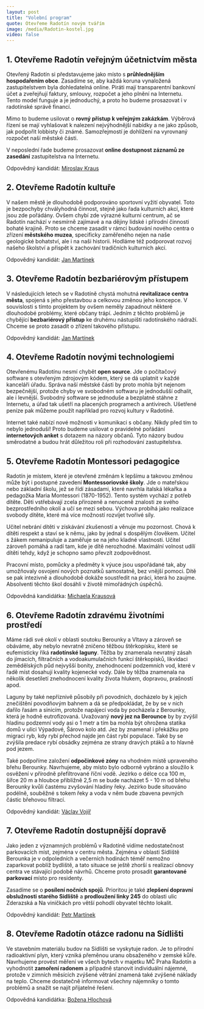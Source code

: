 ```yaml
---
layout: post
title: "Volební program"
quote: Otevřeme Radotín novým tvářím
image: /media/Radotin-kostel.jpg
video: false
---
```


## 1. Otevřeme Radotín veřejným účetnictvím města

Otevřený Radotín si představujeme jako místo s **průhlednějším hospodařením obce**. Zasadíme se, aby každá koruna vynaložená zastupitelstvem byla dohledatelná online. Piráti mají transparentní bankovní účet a zveřejňují faktury, smlouvy, rozpočet a jeho plnění na Internetu. Tento model funguje a je jednoduchý, a proto ho budeme prosazovat i v radotínské správě financí.

Mimo to budeme usilovat o **rovný přístup k veřejným zakázkám**. Výběrová řízení se mají vyhlašovat k nalezení nejvýhodnější nabídky a ne jako způsob, jak podpořit lobbisty či známé. Samozřejmostí je dohlížení na vyrovnaný rozpočet naší městské části.

V neposlední řade budeme prosazovat **online dostupnost záznamů ze zasedání** zastupitelstva na Internetu.

Odpovědný kandidát: [Miroslav Kraus](/miroslav-kraus)

## 2. Otevřeme Radotín kultuře

V našem městě je dlouhodobě podporováno sportovní vyžití obyvatel. Toto je bezpochyby chvályhodná činnost, stejně jako řada kulturních akcí, které jsou zde pořádány. Ovšem chybí zde výrazné kulturní centrum, ač se Radotín nachází v nesmírně zajímavé a na dějiny lidské i přírodní činnosti bohaté krajině. Proto se chceme zasadit v rámci budování nového centra o zřízení **městského muzea**, specificky zaměřeného nejen na naše geologické bohatství, ale i na naši historii. Hodláme též podporovat rozvoj našeho školství a přispět k zachování tradičních kulturních akcí.

Odpovědný kandidát: [Jan Martínek](/jan-martinek)

## 3. Otevřeme Radotín bezbariérovým přístupem

V následujících letech se v Radotíně chystá mohutná **revitalizace centra města**, spojená s jeho přestavbou a celkovou změnou jeho koncepce. V souvislosti s tímto projektem by ovšem neměly zapadnout některé dlouhodobé problémy, které občany trápí. Jedním z těchto problémů je chybějící **bezbariérový přístup** ke druhému nástupišti radotínského nádraží. Chceme se proto zasadit o zřízení takového přístupu.

Odpovědný kandidát: [Jan Martínek](/jan-martinek)

## 4. Otevřeme Radotín novými technologiemi

Otevřenému Radotínu nesmí chybět **open source**. Jde o počítačový software s otevřeným zdrojovým kódem, který se dá uplatnit v každé kanceláři úřadu. Správa naší městské části by proto mohla být nejenom bezpečnější, protože chyby ve svobodném softwaru je jednodušší odhalit, ale i levnější. Svobodný software se jednoduše a bezplatně stáhne z Internetu, a úřad tak ušetří na placených programech a antivirech. Ušetřené peníze pak můžeme použít například pro rozvoj kultury v Radotíně.

Internet také nabízí nové možnosti v komunikaci s občany. Nikdy před tím to nebylo jednoduší! Proto budeme usilovat o pravidelné pořádání **internetových anket** s dotazem na názory občanů. Tyto názory budou směrodatné a budou hrát důležitou roli při rozhodování zastupitelstva. 


## 5. Otevřeme Radotín Montessori pedagogice 

Radotín je místem, které je otevřené změnám k lepšímu a takovou změnou může být i postupné zavedení **Montessoriovské školy**. Jde o mateřskou nebo základní školu, jež se řídí zásadami, které navrhla italská lékařka a pedagožka Maria Montessori (1870-1952). Tento systém vychází z potřeb dítěte. Děti vstřebávají zcela přirozeně a nenuceně znalosti ze svého bezprostředního okolí a učí se mezi sebou. Výchova probíhá jako realizace svobody dítěte, které má více možností rozvíjet tvořivé síly.

Učitel nebrání dítěti v získávání zkušeností a věnuje mu pozornost. Chová k dítěti respekt a staví se k němu, jako by jednal s dospělým člověkem. Učitel s žákem nemanipuluje a zaměřuje se na jeho kladné vlastnosti. Učitel zároveň pomáhá a radí tam, kde je dítě nerozhodné. Maximální volnost udílí dítěti tehdy, když je schopno samo převzít zodpovědnost.

Pracovní místo, pomůcky a předměty k výuce jsou uspořádané tak, aby umožňovaly osvojení nových poznatků samostatně, bez vnější pomoci. Dítě se pak intezivně a dlouhodobě dokáže soustředit na práci, která ho zaujme. Absolventi těchto škol dosáhli v životě mimořádných úspěchů.

Odpovědná kandidátka: [Michaela Krausová](/michaela-krausova)

## 6. Otevřeme Radotín zdravému životními prostředí

Máme rádi své okolí v oblasti soutoku Berounky a Vltavy a zároveň se obáváme, aby nebylo nevratně zničeno těžbou štěrkopísku, které se eufemisticky říká **radotínské laguny**. Těžba by znamenala nevratný zásah do jímacích, filtračních a vodoakumulačních funkcí štěrkopísků, likvidaci zemědělských půd nejvyšší bonity, znehodnocení podzemních vod, které v řadě míst dosahují kvality kojenecké vody. Dále by těžba znamenala na několik desetiletí znehodnocení kvality života hlukem, dopravou, prašností apod.

Laguny by také nepříznivě působily při povodních, docházelo by k jejich znečištění povodňovým bahnem a dá se předpokládat, že by se v nich dařilo řasám a sinicím, protože napájecí voda by pocházela z Berounky, která je hodně eutrofizovaná. Uvažovaný **nový jez na Berounce** by by zvýšil hladinu podzemní vody asi o 1 metr a tím ba mohla být ohrožena statika domů v ulici Výpadové, Šárovo kolo atd. Jez by znamenal i překážku pro migraci ryb, kdy rybí přechod najde jen část rybí populace. Také by se zvýšila predace rybí obsádky zejména ze strany dravých ptáků a to hlavně pod jezem.

Také podpoříme založení **odpočinkové zóny** na vhodném místě upraveného břehu Berounky. Navrhujeme, aby místo bylo odborně vybráno a sloužilo k osvěžení v přírodně přefiltrované říční vodě. Jezírko o délce cca 100 m, šířce 20 m a hloubce přibližně 2,5 m se bude nacházet 5 - 10 m od břehu Berounky kvůli častému zvyšování hladiny řeky. Jezírko bude situováno podélně, souběžné s tokem řeky a voda v něm bude zbavena pevných částic břehovou filtrací.


Odpovědný kandidát: [Václav Vojíř](/vaclav-vojir)

## 7. Otevřeme Radotín dostupnější dopravě

Jako jeden z významných problémů v Radotíně vidíme nedostatečnost parkovacích míst, zejména v centru města. Zejména v oblasti Sídliště Berounka je v odpoledních a večerních hodinách téměř nemožno zaparkovat poblíž bydliště, a tato situace se ještě zhorší s realizací obnovy centra ve stávající podobě návrhů. Chceme proto prosadit **garantované parkovací** místo pro residenty.

Zasadíme se o **posílení nočních spojů**. Prioritou je také **zlepšení dopravní obslužnosti starého Sídliště** a **prodloužení linky 245** do oblasti ulic Zderazská a Na viničkách pro větší pohodlí obyvatel těchto lokalit.

Odpovědný kandidát: [Petr Martínek](/petr-martinek)

## 8. Otevřeme Radotín otázce radonu na Sídlišti
Ve stavebním materiálu budov na Sídlišti se vyskytuje radon. Je to přírodní radioaktivní plyn, který vzniká přeměnou uranu obsaženého v zemské kůře. Navrhujeme provést měření ve všech bytech v majetku MČ Praha Radotín a vyhodnotit **zamoření radonem** a případně stanovit individuální nájemné, protože v zimních měsících zvýšené větrání znamená také zvýšené náklady na teplo. Chceme dostatečně informovat všechny nájemníky o tomto problémů a snažit se najít přijatelné řešení.

Odpovědná kandidátka: [Božena Hlochová](/bozena-hlochova)

